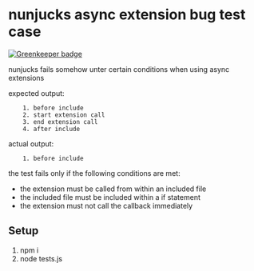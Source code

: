# nunjucks async extension bug test case

[![Greenkeeper badge](https://badges.greenkeeper.io/eventEmitter/nunjucks-testcase.svg)](https://greenkeeper.io/)

nunjucks fails somehow unter certain conditions when using async extensions

expected output:
```
    1. before include
    2. start extension call
    3. end extension call
    4. after include
```


actual output:
```
    1. before include
```

the test fails only if the following conditions are met:
- the extension must be called from within an included file
- the included file must be included within a if statement
- the extension must not call the callback immediately


## Setup

1. npm i
2. node tests.js